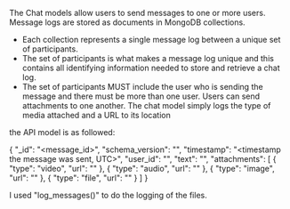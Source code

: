 The Chat models allow users to send messages to one or more users. 
Message logs are stored as documents in MongoDB collections. 
 - Each collection represents a single message log between a unique set of participants. 
 - The set of participants is what makes a message log unique and this contains all identifying information needed to store and retrieve a chat log. 
 - The set of participants MUST include the user who is sending the message and there must be more than one user.
Users can send attachments to one another. The chat model simply logs the type of media attached and a URL to its location


the API model is as followed:

 {
    "_id": "<message_id>",
    "schema_version": "<schema version>",
    "timestamp": "<timestamp the message was sent, UTC>",
    "user_id": "<user who sent the message>",
    "text": "<content of the message>",
    "attachments": [
        {
            "type": "video",
            "url": ""
        },
        {
            "type": "audio",
            "url": ""
        },
        {
            "type": "image",
            "url": ""
        },
        {
            "type": "file",
            "url": ""
        }
    ]
}
 
 I used "log_messages()" to do the logging of the files.
 
 
